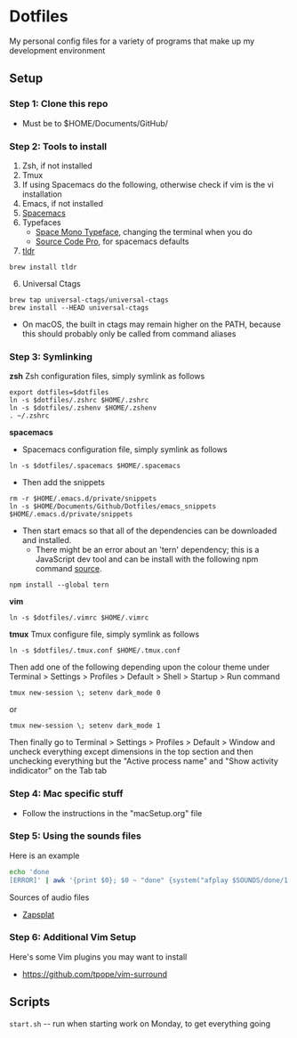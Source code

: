 # Dotfiles
My personal config files for a variety of programs that make up my development environment

## Setup

### Step 1: Clone this repo 
- Must be to $HOME/Documents/GitHub/


### Step 2: Tools to install
1. Zsh, if not installed
2. Tmux
3. If using Spacemacs do the following, otherwise check if vim is the vi installation
  1. Emacs, if not installed
  2. [Spacemacs](https://www.spacemacs.org)
4. Typefaces
   - [Space Mono Typeface](https://fonts.google.com/specimen/Space+Mono), changing the terminal when you do
   - [Source Code Pro](https://fonts.google.com/specimen/Source+Code+Pro), for spacemacs defaults
5. [tldr](https://github.com/tldr-pages/tldr)
```
brew install tldr
```
6. Universal Ctags
```
brew tap universal-ctags/universal-ctags
brew install --HEAD universal-ctags
```
  - On macOS, the built in ctags may remain higher on the PATH, because this should probably only be called from command aliases

### Step 3: Symlinking

**zsh**
Zsh configuration files, simply symlink as follows
```
export dotfiles=$dotfiles
ln -s $dotfiles/.zshrc $HOME/.zshrc
ln -s $dotfiles/.zshenv $HOME/.zshenv
. ~/.zshrc
```

**spacemacs**

- Spacemacs configuration file, simply symlink as follows
```
ln -s $dotfiles/.spacemacs $HOME/.spacemacs
```
- Then add the snippets
```
rm -r $HOME/.emacs.d/private/snippets
ln -s $HOME/Documents/Github/Dotfiles/emacs_snippets $HOME/.emacs.d/private/snippets
```
- Then start emacs so that all of the dependencies can be downloaded and installed.
  - There might be an error about an 'tern' dependency; this is a JavaScript dev tool and can be install with the following npm command [source](https://macbookandheels.com/emacs/2019/01/18/tern-binary-not-found/).
```
npm install --global tern
```

**vim**
```
ln -s $dotfiles/.vimrc $HOME/.vimrc
```

**tmux**
Tmux configure file, simply symlink as follows
```
ln -s $dotfiles/.tmux.conf $HOME/.tmux.conf
```
Then add one of the following depending upon the colour theme under Terminal > Settings > Profiles > Default > Shell > Startup > Run command
```
tmux new-session \; setenv dark_mode 0
```
or
```
tmux new-session \; setenv dark_mode 1
```
Then finally go to Terminal > Settings > Profiles > Default > Window and uncheck everything except dimensions in the top section and then unchecking everything but the "Active process name" and "Show activity indidicator" on the Tab tab


### Step 4: Mac specific stuff
- Follow the instructions in the "macSetup.org" file

### Step 5: Using the sounds files
Here is an example
``` sh
echo 'done
[ERROR]' | awk '{print $0}; $0 ~ "done" {system("afplay $SOUNDS/done/1.mp3 &")}; $0 ~ "ERROR" {system("afplay $SOUNDS/error/1.mp3 &")}'
```
Sources of audio files
- [Zapsplat](zapsplat.com)

### Step 6: Additional Vim Setup
Here's some Vim plugins you may want to install
- https://github.com/tpope/vim-surround

## Scripts

`start.sh` -- run when starting work on Monday, to get everything going
